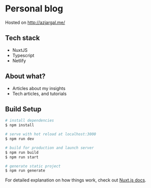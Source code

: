 # Personal blog

Hosted on http://azjargal.me/

## Tech stack
- NuxtJS
- Typescript
- Netlify

## About what?
- Articles about my insights
- Tech articles, and tutorials 

## Build Setup

```bash
# install dependencies
$ npm install

# serve with hot reload at localhost:3000
$ npm run dev

# build for production and launch server
$ npm run build
$ npm run start

# generate static project
$ npm run generate
```

For detailed explanation on how things work, check out [Nuxt.js docs](https://nuxtjs.org).
